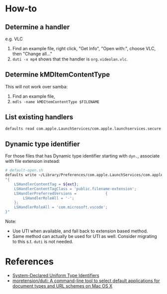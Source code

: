 # How-to

## Determine a handler

e.g. VLC

1. Find an example file, right click, "Get Info", "Open with:", choose VLC, then "Change all..."
2. `duti -x mp4` shows that the handler is `org.videolan.vlc`.

## Determine kMDItemContentType

This will not work over samba:

1. Find an example file,
2. `mdls -name kMDItemContentType $FILENAME`

## List existing handlers

```bash
defaults read com.apple.LaunchServices/com.apple.launchservices.secure LSHandlers
```

## Dynamic type identifier

For those files that has Dynamic type identifier starting with `dyn.`, associate with file extension instead:


```bash
# default-open.sh
defaults write ~/Library/Preferences/com.apple.LaunchServices/com.apple.launchservices.secure.plist LSHandlers -array-add \
"{
    LSHandlerContentTag = ${ext};
    LSHandlerContentTagClass = 'public.filename-extension';
    LSHandlerPreferredVersions =             {
        LSHandlerRoleAll = '-';
    };
    LSHandlerRoleAll = 'com.microsoft.vscode';
}"
```

Note:

- Use UTI when available, and fall back to extension based method.
- Same method can actually be used for UTI as well. Consider migrating to this s.t. `duti` is not needed.

# References

- [System-Declared Uniform Type Identifiers](https://developer.apple.com/library/archive/documentation/Miscellaneous/Reference/UTIRef/Articles/System-DeclaredUniformTypeIdentifiers.html#//apple_ref/doc/uid/TP40009259-SW1)
- [moretension/duti: A command-line tool to select default applications for document types and URL schemes on Mac OS X](https://github.com/moretension/duti)
